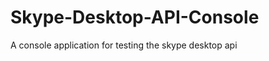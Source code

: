 Skype-Desktop-API-Console
=========================

A console application for testing the skype desktop api